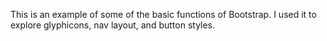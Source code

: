 This is an example of some of the basic functions of Bootstrap. I used it to explore glyphicons, nav layout, and button styles. 